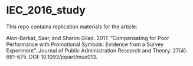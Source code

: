 # IEC_2016_study

This repo contains replication materials for the article: 

Alon-Barkat, Saar, and Sharon Gilad. 2017. “Compensating for Poor Performance with Promotional Symbols: Evidence from a Survey Experiment”. Journal of Public Administration Research and Theory. 27(4): 661-675. DOI: 10.1093/jopart/mux013.

